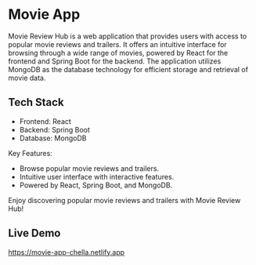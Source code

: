 # Movie App

Movie Review Hub is a web application that provides users with access to popular movie reviews and trailers. It offers an intuitive interface for browsing through a wide range of movies, powered by React for the frontend and Spring Boot for the backend. The application utilizes MongoDB as the database technology for efficient storage and retrieval of movie data.

## Tech Stack

- Frontend: React
- Backend: Spring Boot
- Database: MongoDB

Key Features:

- Browse popular movie reviews and trailers.
- Intuitive user interface with interactive features.
- Powered by React, Spring Boot, and MongoDB.

Enjoy discovering popular movie reviews and trailers with Movie Review Hub!

## Live Demo

https://movie-app-chella.netlify.app
